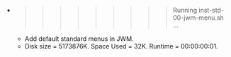 * >>>>>>>>> Running inst-std-00-jwm-menu.sh ...
  * Add default standard menus in JWM.
  * Disk size = 5173876K. Space Used = 32K. Runtime = 00:00:00:01.

